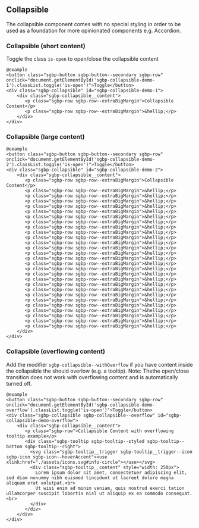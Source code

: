 ## Collapsible

The collapsible component comes with no special styling in order to be used as a foundation for more opinionated components e.g. Accordion.

### Collapsible (short content)

Toggle the class `is-open` to open/close the collapsible content

    @example
    <button class="sgbp-button sgbp-button--secondary sgbp-row" onclick="document.getElementById('sgbp-collapsible-demo-1').classList.toggle('is-open')">Toggle</button>
    <div class="sgbp-collapsible" id="sgbp-collapsible-demo-1">
        <div class="sgbp-collapsible__content">
           <p class="sgbp-row sgbp-row--extraBigMargin">Collapsible Content</p>
           <p class="sgbp-row sgbp-row--extraBigMargin">&hellip;</p>
        </div>
    </div>

### Collapsible (large content)

    @example
    <button class="sgbp-button sgbp-button--secondary sgbp-row" onclick="document.getElementById('sgbp-collapsible-demo-2').classList.toggle('is-open')">Toggle</button>
    <div class="sgbp-collapsible" id="sgbp-collapsible-demo-2">
        <div class="sgbp-collapsible__content">
           <p class="sgbp-row sgbp-row--extraBigMargin">Collapsible Content</p>
           <p class="sgbp-row sgbp-row--extraBigMargin">&hellip;</p>
           <p class="sgbp-row sgbp-row--extraBigMargin">&hellip;</p>
           <p class="sgbp-row sgbp-row--extraBigMargin">&hellip;</p>
           <p class="sgbp-row sgbp-row--extraBigMargin">&hellip;</p>
           <p class="sgbp-row sgbp-row--extraBigMargin">&hellip;</p>
           <p class="sgbp-row sgbp-row--extraBigMargin">&hellip;</p>
           <p class="sgbp-row sgbp-row--extraBigMargin">&hellip;</p>
           <p class="sgbp-row sgbp-row--extraBigMargin">&hellip;</p>
           <p class="sgbp-row sgbp-row--extraBigMargin">&hellip;</p>
           <p class="sgbp-row sgbp-row--extraBigMargin">&hellip;</p>
           <p class="sgbp-row sgbp-row--extraBigMargin">&hellip;</p>
           <p class="sgbp-row sgbp-row--extraBigMargin">&hellip;</p>
           <p class="sgbp-row sgbp-row--extraBigMargin">&hellip;</p>
           <p class="sgbp-row sgbp-row--extraBigMargin">&hellip;</p>
           <p class="sgbp-row sgbp-row--extraBigMargin">&hellip;</p>
           <p class="sgbp-row sgbp-row--extraBigMargin">&hellip;</p>
           <p class="sgbp-row sgbp-row--extraBigMargin">&hellip;</p>
           <p class="sgbp-row sgbp-row--extraBigMargin">&hellip;</p>
           <p class="sgbp-row sgbp-row--extraBigMargin">&hellip;</p>
           <p class="sgbp-row sgbp-row--extraBigMargin">&hellip;</p>
           <p class="sgbp-row sgbp-row--extraBigMargin">&hellip;</p>
           <p class="sgbp-row sgbp-row--extraBigMargin">&hellip;</p>
           <p class="sgbp-row sgbp-row--extraBigMargin">&hellip;</p>
           <p class="sgbp-row sgbp-row--extraBigMargin">&hellip;</p>
           <p class="sgbp-row sgbp-row--extraBigMargin">&hellip;</p>
           <p class="sgbp-row sgbp-row--extraBigMargin">&hellip;</p>
           <p class="sgbp-row sgbp-row--extraBigMargin">&hellip;</p>
        </div>
    </div>

### Collapsible (overflowing content)

Add the modifier `sgbp-collapsible--withOverflow` if you have content inside the collapsible the should overlow (e.g. a tooltip).
Note: Thethe open/close transition does not work with overflowing content and is automatically turned off.

    @example
    <button class="sgbp-button sgbp-button--secondary sgbp-row" onclick="document.getElementById('sgbp-collapsible-demo-overflow').classList.toggle('is-open')">Toggle</button>
    <div class="sgbp-collapsible sgbp-collapsible--overflow" id="sgbp-collapsible-demo-overflow">
        <div class="sgbp-collapsible__content">
           <p class="sgbp-row">Collapsible Content with overflowing tooltip example</p>
           <div class="sgbp-tooltip sgbp-tooltip--styled sgbp-tooltip--bottom sgbp-tooltip--right">
             <svg class="sgbp-tooltip__trigger sgbp-tooltip__trigger--icon sgbp-icon sgbp-icon--hoverAccent"><use xlink:href="./assets/icons.svg#info-circle"></use></svg>
             <div class="sgbp-tooltip__content" style="width: 250px">
               Lorem ipsum dolor sit amet, consectetuer adipiscing elit, sed diam nonummy nibh euismod tincidunt ut laoreet dolore magna aliquam erat volutpat.<br>
               Ut wisi enim ad minim veniam, quis nostrud exerci tation ullamcorper suscipit lobortis nisl ut aliquip ex ea commodo consequat.<br>
             </div>
           </div>
        </div>
    </div>
